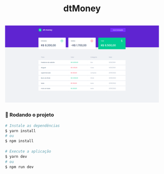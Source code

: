 <h1 style="text-align: center; font-weight: bold;">dtMoney</h1>

<h1 align="center">
    <img alt="dtmoney" title="dtmoney" src="cover.png" />
</h1>


### 🎲 Rodando o projeto

```bash
# Instale as dependências
$ yarn install
# ou
$ npm install

# Execute a aplicação
$ yarn dev
# ou
$ npm run dev
```
